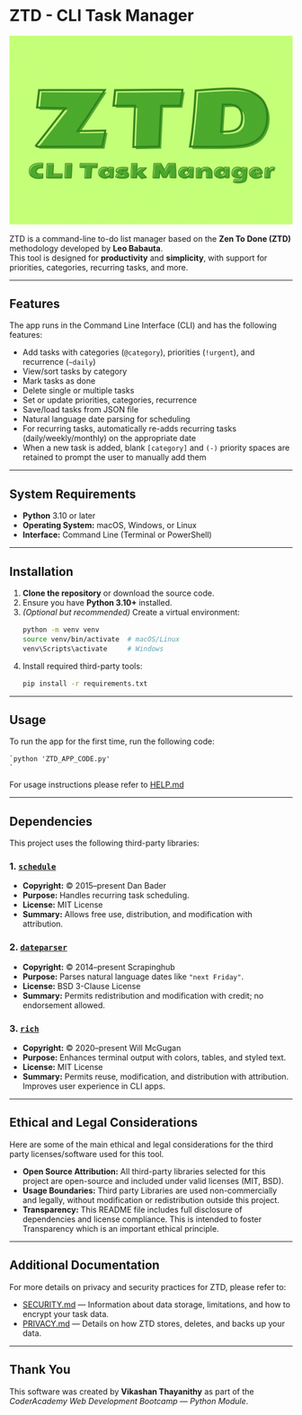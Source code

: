 # ZTD - CLI Task Manager

![ZTD CLI Task Manager Logo](./images/ZTD%20Task%20Manager%20Logo%20Design.png)

ZTD is a command-line to-do list manager based on the **Zen To Done (ZTD)** methodology developed by **Leo Babauta**.  
This tool is designed for **productivity** and **simplicity**, with support for priorities, categories, recurring tasks, and more.

---

## Features

The app runs in the Command Line Interface (CLI) and has the following features:

- Add tasks with categories (`@category`), priorities (`!urgent`), and recurrence (`~daily`)
- View/sort tasks by category
- Mark tasks as done
- Delete single or multiple tasks
- Set or update priorities, categories, recurrence
- Save/load tasks from JSON file
- Natural language date parsing for scheduling
- For recurring tasks, automatically re-adds recurring tasks (daily/weekly/monthly) on the appropriate date
- When a new task is added, blank `[category]` and `(-)` priority spaces are retained to prompt the user to manually add them

---

## System Requirements

- **Python** 3.10 or later  
- **Operating System:** macOS, Windows, or Linux  
- **Interface:** Command Line (Terminal or PowerShell)

---

## Installation

1. **Clone the repository** or download the source code.
2. Ensure you have **Python 3.10+** installed.
3. *(Optional but recommended)* Create a virtual environment:
   ```bash
   python -m venv venv
   source venv/bin/activate  # macOS/Linux
   venv\Scripts\activate     # Windows
   ```
4. Install required third-party tools:
   ```bash
   pip install -r requirements.txt
   ```

---
## Usage

To run the app for the first time, run the following code: 
    
    `python 'ZTD_APP_CODE.py'  
    `

For usage instructions please refer to [HELP.md](HELP.md)

---
## Dependencies

This project uses the following third-party libraries:

### 1\. [`schedule`](https://pypi.org/project/schedule/)
   - **Copyright:** © 2015–present Dan Bader  
   - **Purpose:** Handles recurring task scheduling.  
   - **License:** MIT License  
   - **Summary:** Allows free use, distribution, and modification with attribution.

### 2\. [`dateparser`](https://pypi.org/project/dateparser/)
   - **Copyright:** © 2014–present Scrapinghub  
   - **Purpose:** Parses natural language dates like `"next Friday"`.  
   - **License:** BSD 3-Clause License  
   - **Summary:** Permits redistribution and modification with credit; no endorsement allowed.

### 3\. [`rich`](https://pypi.org/project/rich/)
   - **Copyright:** © 2020–present Will McGugan  
   - **Purpose:** Enhances terminal output with colors, tables, and styled text.  
   - **License:** MIT License  
   - **Summary:** Permits reuse, modification, and distribution with attribution. Improves user experience in CLI apps.

---

## Ethical and Legal Considerations

Here are some of the main ethical and legal considerations for the third party licenses/software used for this tool. 

* **Open Source Attribution:** All third-party libraries selected for this project are open-source and included under valid licenses (MIT, BSD).
* **Usage Boundaries:** Third party Libraries are used non-commercially and legally, without modification or redistribution outside this project.
* **Transparency:** This README file includes full disclosure of dependencies and license compliance. This is intended to foster Transparency which is an important ethical principle. 

---

## Additional Documentation

For more details on privacy and security practices for ZTD, please refer to:

- [SECURITY.md](./SECURITY.md) — Information about data storage, limitations, and how to encrypt your task data.
- [PRIVACY.md](./PRIVACY.md) — Details on how ZTD stores, deletes, and backs up your data.

---

## Thank You

This software was created by **Vikashan Thayanithy** as part of the *CoderAcademy Web Development Bootcamp — Python Module*.
